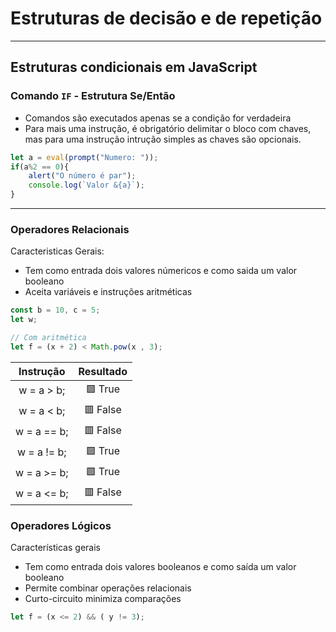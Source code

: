 # Estruturas de decisão e de repetição
---
## Estruturas condicionais em JavaScript

### Comando `IF` - Estrutura Se/Então
- Comandos são executados apenas se a condição for verdadeira
- Para mais uma instrução, é obrigatório delimitar o bloco com chaves, mas para uma instrução intrução simples as chaves são opcionais.

```javascript
let a = eval(prompt("Numero: "));
if(a%2 == 0){
    alert("O número é par");
    console.log(`Valor &{a}`);
}
```

---

### Operadores Relacionais
Caracteristicas Gerais:
- Tem como entrada dois valores númericos e como saida um valor booleano
- Aceita variáveis e instruções aritméticas
```javascript
const b = 10, c = 5;
let w;

// Com aritmética
let f = (x + 2) < Math.pow(x , 3);
```


| Instrução | Resultado |
|:---------:|:---------:|
| w = a > b; | 🟩 True |
| w = a < b; | 🟥 False |
| w = a == b; | 🟥 False |
| w = a != b; | 🟩 True |
| w = a >= b; |🟩 True |
| w = a <= b; | 🟥 False |

### Operadores Lógicos
Características gerais
- Tem como entrada dois valores booleanos e como saída um valor booleano
- Permite combinar operações relacionais
- Curto-circuito minimiza comparações

```javascript
let f = (x <= 2) && ( y != 3);
```
